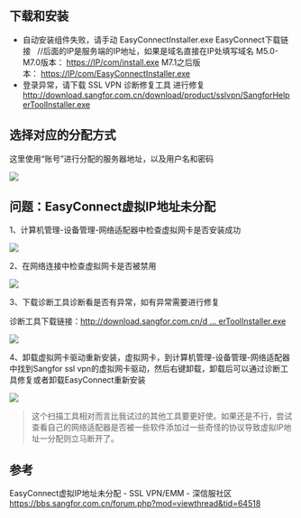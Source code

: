 ## 下载和安装

* 自动安装组件失败，请手动 EasyConnectInstaller.exe
EasyConnect下载链接   //后面的IP是服务端的IP地址，如果是域名直接在IP处填写域名
M5.0-M7.0版本： [https://IP/com/install.exe](https://ip/com/install.exe)
M7.1之后版本： [https://IP/com/EasyConnectInstaller.exe](https://ip/com/EasyConnectInstaller.exe)
*   登录异常，请下载 SSL VPN 诊断修复工具 进行修复
http://download.sangfor.com.cn/download/product/sslvpn/SangforHelperToolInstaller.exe

## 选择对应的分配方式

这里使用“账号”进行分配的服务器地址，以及用户名和密码

![](https://upload-images.jianshu.io/upload_images/1662509-fcdb9c41747d895e.png?imageMogr2/auto-orient/strip%7CimageView2/2/w/1240)

## 问题：EasyConnect虚拟IP地址未分配

1、计算机管理-设备管理-网络适配器中检查虚拟网卡是否安装成功

![](https://upload-images.jianshu.io/upload_images/1662509-183711ed7a5b6f85.png?imageMogr2/auto-orient/strip%7CimageView2/2/w/1240)

2、在网络连接中检查虚拟网卡是否被禁用

![](https://upload-images.jianshu.io/upload_images/1662509-f09aa7cc346b477b.png?imageMogr2/auto-orient/strip%7CimageView2/2/w/1240)

3、下载诊断工具诊断看是否有异常，如有异常需要进行修复

诊断工具下载链接：[http://download.sangfor.com.cn/d ... erToolInstaller.exe](http://download.sangfor.com.cn/download/product/sslvpn/SangforHelperToolInstaller.exe)

![](https://upload-images.jianshu.io/upload_images/1662509-1a6f0c8da3e33a09.png?imageMogr2/auto-orient/strip%7CimageView2/2/w/1240)

4、卸载虚拟网卡驱动重新安装，虚拟网卡，到计算机管理-设备管理-网络适配器中找到Sangfor ssl vpn的虚拟网卡驱动，然后右键卸载，卸载后可以通过诊断工具修复或者卸载EasyConnect重新安装

![](https://upload-images.jianshu.io/upload_images/1662509-20a4b319a67b00b5.png?imageMogr2/auto-orient/strip%7CimageView2/2/w/1240)

> 这个扫描工具相对而言比我试过的其他工具要更好使。如果还是不行，尝试查看自己的网络适配器是否被一些软件添加过一些奇怪的协议导致虚拟IP地址一分配则立马断开了。

## 参考

EasyConnect虚拟IP地址未分配 - SSL VPN/EMM - 深信服社区
https://bbs.sangfor.com.cn/forum.php?mod=viewthread&tid=64518
